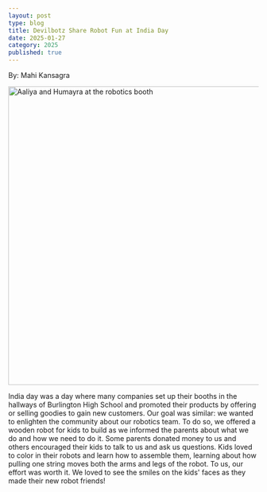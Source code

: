 ```yaml
---
layout: post
type: blog
title: Devilbotz Share Robot Fun at India Day
date: 2025-01-27
category: 2025
published: true
---
```

By: Mahi Kansagra

<img class="img-responsive" src="https://drive.google.com/thumbnail?id=1KBeTJlmq1d1mOnqw_9JvCJ8AAD2ZEqXC" data-fancybox alt="Aaliya and Humayra at the robotics booth" width="600" />

India day was a day where many companies set up their booths in the hallways of Burlington High School and promoted their products by offering or selling goodies to gain new customers. Our goal was similar: we wanted to enlighten the community about our robotics team. To do so, we offered a wooden robot for kids to build as we informed the parents about what we do and how we need to do it. Some parents donated money to us and others encouraged their kids to talk to us and ask us questions. Kids loved to color in their robots and learn how to assemble them, learning about how pulling one string moves both the arms and legs of the robot. To us, our effort was worth it. We loved to see the smiles on the kids' faces as they made their new robot friends!
